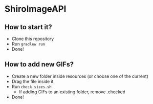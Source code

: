 # ShiroImageAPI
## How to start it?
- Clone this repository
- Run `gradlew run`
- Done!

## How to add new GIFs?
- Create a new folder inside resources (or choose one of the current)
- Drag the file inside it
- Run `check_sizes.sh`
  - If adding GIFs to an existing folder, remove .checked
- Done!

